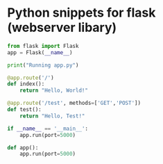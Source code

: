 # Python snippets for flask (webserver libary)

```python
from flask import Flask
app = Flask(__name__)

print("Running app.py")

@app.route('/')
def index():
	return "Hello, World!"

@app.route('/test', methods=['GET','POST'])
def test():
	return "Hello, Test!"

if __name__ == '__main__':
	app.run(port=5000)

def app():
	app.run(port=5000)
```

